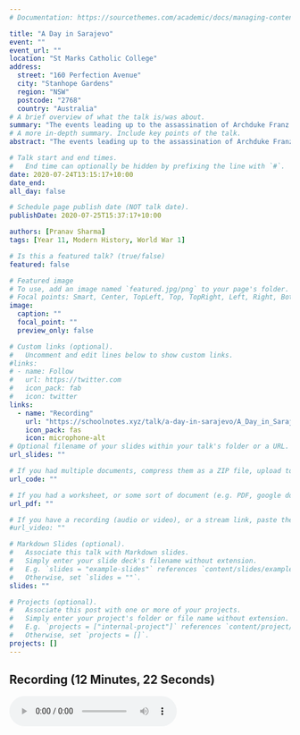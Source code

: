 ```yaml
---
# Documentation: https://sourcethemes.com/academic/docs/managing-content/

title: "A Day in Sarajevo"
event: ""
event_url: ""
location: "St Marks Catholic College"
address:
  street: "160 Perfection Avenue"
  city: "Stanhope Gardens"
  region: "NSW"
  postcode: "2768"
  country: "Australia"
# A brief overview of what the talk is/was about.
summary: "The events leading up to the assassination of Archduke Franz Ferdinand."
# A more in-depth summary. Include key points of the talk.
abstract: "The events leading up to the assassination of Archduke Franz Ferdinand. Hosted by Damien Fenech."

# Talk start and end times.
#   End time can optionally be hidden by prefixing the line with `#`.
date: 2020-07-24T13:15:17+10:00
date_end:
all_day: false

# Schedule page publish date (NOT talk date).
publishDate: 2020-07-25T15:37:17+10:00

authors: [Pranav Sharma]
tags: [Year 11, Modern History, World War 1]

# Is this a featured talk? (true/false)
featured: false

# Featured image
# To use, add an image named `featured.jpg/png` to your page's folder.
# Focal points: Smart, Center, TopLeft, Top, TopRight, Left, Right, BottomLeft, Bottom, BottomRight.
image:
  caption: ""
  focal_point: ""
  preview_only: false

# Custom links (optional).
#   Uncomment and edit lines below to show custom links.
#links:
# - name: Follow
#   url: https://twitter.com
#   icon_pack: fab
#   icon: twitter
links:
  - name: "Recording"
    url: "https://schoolnotes.xyz/talk/a-day-in-sarajevo/A_Day_in_Sarajevo_-_Damien_Fenech.m4a"
    icon_pack: fas
    icon: microphone-alt
# Optional filename of your slides within your talk's folder or a URL.
url_slides: ""

# If you had multiple documents, compress them as a ZIP file, upload to https://dmca.gripe, and paste the link between the quotes:
url_code: ""

# If you had a worksheet, or some sort of document (e.g. PDF, google doc, etc.), past the link between the quotes:
url_pdf: ""

# If you have a recording (audio or video), or a stream link, paste the link between the quotes:
#url_video: ""

# Markdown Slides (optional).
#   Associate this talk with Markdown slides.
#   Simply enter your slide deck's filename without extension.
#   E.g. `slides = "example-slides"` references `content/slides/example-slides.md`.
#   Otherwise, set `slides = ""`.
slides: ""

# Projects (optional).
#   Associate this post with one or more of your projects.
#   Simply enter your project's folder or file name without extension.
#   E.g. `projects = ["internal-project"]` references `content/project/deep-learning/index.md`.
#   Otherwise, set `projects = []`.
projects: []
---
```

## Recording (12 Minutes, 22 Seconds)
<audio controls="controls">
    <source src="A_Day_in_Sarajevo_-_Damien_Fenech-AAC.mp3" type="audio/mpeg">
    <source src="A_Day_in_Sarajevo_-_Damien_Fenech-AAC.m4a" type="audio/aac">
    <source src="A_Day_in_Sarajevo_-_Damien_Fenech.m4a" type="audio/aac">
    Your browser does not support audio. Please try a different browser or device.
</audio>
